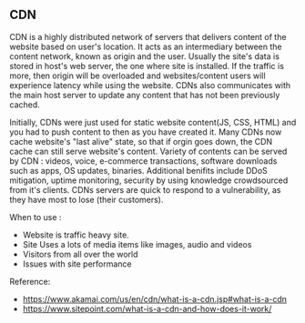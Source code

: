 ## CDN
CDN is a highly distributed network of servers that delivers content of the website based on user's location.
It acts as an intermediary between the content network, known as origin and the user.
Usually the site's data is stored in host's web server, the one where site is installed. If the traffic is more, then origin will be overloaded and websites/content users will experience latency while using the website.
CDNs also communicates with the main host server to update any content that has not been previously cached.

Initially, CDNs were just used for static website content(JS, CSS, HTML) and you had to push content to then as you have created it.
Many CDNs now cache website's "last alive" state, so that if orgin goes down, the CDN cache can still serve website's content.
Variety of contents can be served by CDN : videos, voice, e-commerce transactions, software downloads such as apps, OS updates, binaries.
Additional benifits include DDoS mitigation, uptime monitoring, security by using knowledge crowdsourced from it's clients. CDNs servers are quick to respond to a vulnerability, as they have most to lose (their customers).

When to use : 
 * Website is traffic heavy site.
 * Site Uses a lots of media items like images, audio and videos 
 * Visitors from all over the world
 * Issues with site performance

Reference:
  * https://www.akamai.com/us/en/cdn/what-is-a-cdn.jsp#what-is-a-cdn
  * https://www.sitepoint.com/what-is-a-cdn-and-how-does-it-work/